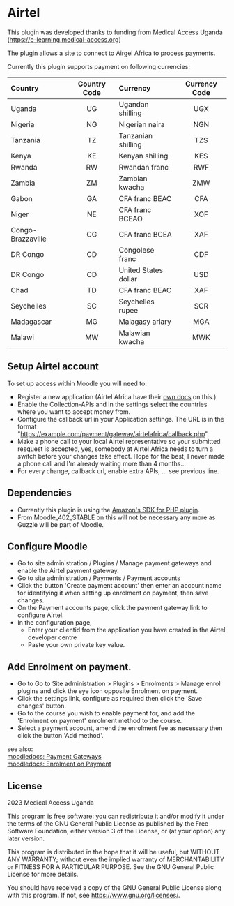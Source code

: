 # Airtel  #

This plugin was developed thanks to funding from Medical Access Uganda (https://e-learning.medical-access.org)

The plugin allows a site to connect to Airgel Africa to process payments.

Currently this plugin supports payment on following currencies:

| Country | Country Code | Currency | Currency Code | 
| :---- | :----: | :---- | :----: | 
| Uganda | UG | Ugandan shilling | UGX | 
| Nigeria | NG | Nigerian naira | NGN | 
| Tanzania | TZ | Tanzanian shilling | TZS | 
| Kenya | KE | Kenyan shilling | KES | 
| Rwanda | RW | Rwandan franc | RWF | 
| Zambia | ZM | Zambian kwacha | ZMW | 
| Gabon | GA | CFA franc BEAC | CFA | 
| Niger | NE | CFA franc BCEAO | XOF | 
| Congo-Brazzaville | CG | CFA franc BCEA | XAF | 
| DR Congo | CD | Congolese franc | CDF | 
| DR Congo | CD | United States dollar | USD | 
| Chad | TD | CFA franc BEAC | XAF | 
| Seychelles | SC | Seychelles rupee | SCR | 
| Madagascar | MG | Malagasy ariary | MGA | 
| Malawi | MW | Malawian kwacha | MWK | 

## Setup Airtel account ##

To set up access within Moodle you will need to:
* Register a new application (Airtel Africa have their [own docs](https://developers.airtel.africa/developer) on this.)
* Enable the Collection-APIs and in the settings select the countries where you want to accept money from.
* Configure the callback url in your Application settings. The URL is in the format "https://example.com/payment/gateway/airtelafrica/callback.php".
* Make a phone call to your local Airtel representative so your submitted resquest is accepted, yes, somebody at Airtel Africa needs to turn a switch before your changes take effect. Hope for the best, I never made a phone call and I'm already waiting more than 4 months...
* For every change, callback url, enable extra APIs, ... see previous line. 

## Dependencies ##

* Currently this plugin is using the [Amazon's SDK for PHP plugin](https://moodle.org/plugins/local_aws).
* From Moodle_402_STABLE on this will not be necessary any more as Guzzle will be part of Moodle.

## Configure Moodle ##

* Go to site administration / Plugins / Manage payment gateways and enable the Airtel payment gateway.
* Go to site administration / Payments / Payment accounts
* Click the button 'Create payment account' then enter an account name for identifying it when setting up enrolment on payment, then save changes.
* On the Payment accounts page, click the payment gateway link to configure Airtel.
* In the configuration page, 
    * Enter your clientid from the application you have created in the Airtel developer centre
    * Paste your own private key value.

## Add Enrolment on payment. ##

* Go to Go to Site administration > Plugins > Enrolments > Manage enrol plugins and click the eye icon opposite Enrolment on payment.
* Click the settings link, configure as required then click the 'Save changes' button.
* Go to the course you wish to enable payment for, and add the 'Enrolment on payment' enrolment method to the course.
* Select a payment account, amend the enrolment fee as necessary then click the button 'Add method'.

see also:  
[moodledocs: Payment Gateways](https://docs.moodle.org/en/Payment_gateways)  
[moodledocs: Enrolment on Payment](https://docs.moodle.org/en/Enrolment_on_payment)

## License ##

2023 Medical Access Uganda

This program is free software: you can redistribute it and/or modify it under
the terms of the GNU General Public License as published by the Free Software
Foundation, either version 3 of the License, or (at your option) any later
version.

This program is distributed in the hope that it will be useful, but WITHOUT ANY
WARRANTY; without even the implied warranty of MERCHANTABILITY or FITNESS FOR A
PARTICULAR PURPOSE.  See the GNU General Public License for more details.

You should have received a copy of the GNU General Public License along with
this program.  If not, see <https://www.gnu.org/licenses/>.

